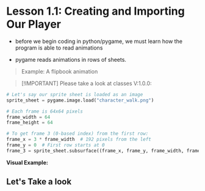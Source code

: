 # Lesson 1.1: Creating and Importing Our Player
* before we begin coding in python/pygame, we must learn how the program is able to read animations

* pygame reads animations in rows of sheets.

> Example: A flipbook animation



> [!IMPORTANT] Please take a look at classes V:1.0.0:

```python
# Let's say our sprite sheet is loaded as an image
sprite_sheet = pygame.image.load("character_walk.png")

# Each frame is 64x64 pixels
frame_width = 64
frame_height = 64

# To get frame 3 (0-based index) from the first row:
frame_x = 3 * frame_width  # 192 pixels from the left
frame_y = 0  # First row starts at 0
frame_3 = sprite_sheet.subsurface((frame_x, frame_y, frame_width, frame_height))

```
__Visual Example:__



## Let's Take a look
